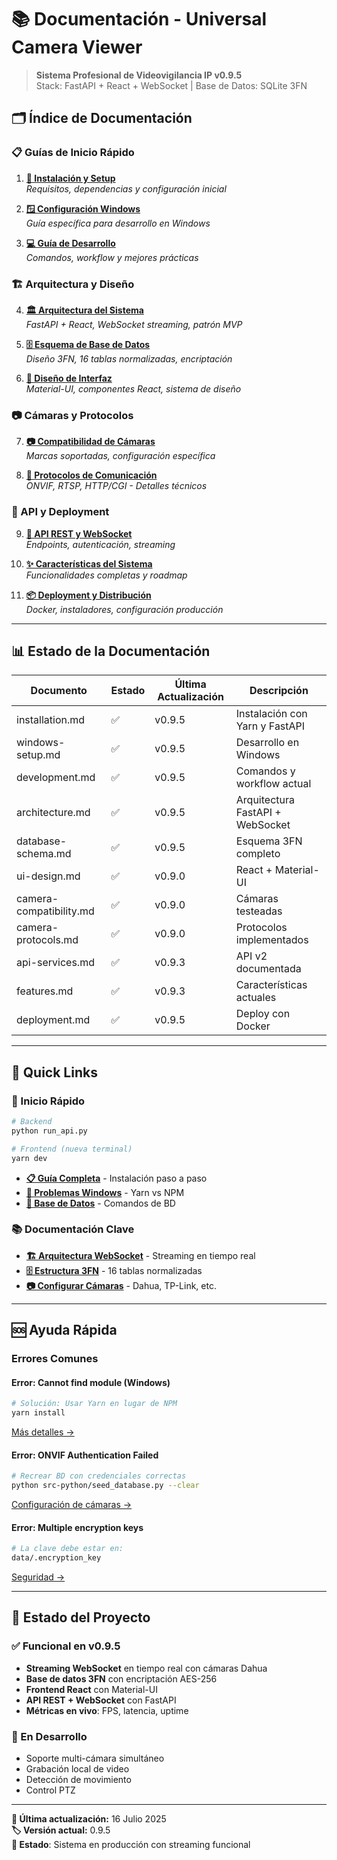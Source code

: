 # 📚 Documentación - Universal Camera Viewer

> **Sistema Profesional de Videovigilancia IP v0.9.5**  
> Stack: FastAPI + React + WebSocket | Base de Datos: SQLite 3FN

## 🗂️ Índice de Documentación

### 📋 Guías de Inicio Rápido

1. **[🚀 Instalación y Setup](installation.md)**  
   *Requisitos, dependencias y configuración inicial*

2. **[🪟 Configuración Windows](windows-setup.md)**  
   *Guía específica para desarrollo en Windows*

3. **[💻 Guía de Desarrollo](development.md)**  
   *Comandos, workflow y mejores prácticas*

### 🏗️ Arquitectura y Diseño

4. **[🏛️ Arquitectura del Sistema](architecture.md)**  
   *FastAPI + React, WebSocket streaming, patrón MVP*

5. **[🗄️ Esquema de Base de Datos](database-schema.md)**  
   *Diseño 3FN, 16 tablas normalizadas, encriptación*

6. **[🎨 Diseño de Interfaz](ui-design.md)**  
   *Material-UI, componentes React, sistema de diseño*

### 📷 Cámaras y Protocolos

7. **[📷 Compatibilidad de Cámaras](camera-compatibility.md)**  
   *Marcas soportadas, configuración específica*

8. **[🔌 Protocolos de Comunicación](camera-protocols.md)**  
   *ONVIF, RTSP, HTTP/CGI - Detalles técnicos*

### 🚀 API y Deployment

9. **[📡 API REST y WebSocket](api-services.md)**  
   *Endpoints, autenticación, streaming*

10. **[✨ Características del Sistema](features.md)**  
    *Funcionalidades completas y roadmap*

11. **[📦 Deployment y Distribución](deployment.md)**  
    *Docker, instaladores, configuración producción*

---

## 📊 Estado de la Documentación

| Documento | Estado | Última Actualización | Descripción |
|-----------|--------|---------------------|-------------|
| installation.md | ✅ | v0.9.5 | Instalación con Yarn y FastAPI |
| windows-setup.md | ✅ | v0.9.5 | Desarrollo en Windows |
| development.md | ✅ | v0.9.5 | Comandos y workflow actual |
| architecture.md | ✅ | v0.9.5 | Arquitectura FastAPI + WebSocket |
| database-schema.md | ✅ | v0.9.5 | Esquema 3FN completo |
| ui-design.md | ✅ | v0.9.0 | React + Material-UI |
| camera-compatibility.md | ✅ | v0.9.0 | Cámaras testeadas |
| camera-protocols.md | ✅ | v0.9.0 | Protocolos implementados |
| api-services.md | ✅ | v0.9.3 | API v2 documentada |
| features.md | ✅ | v0.9.3 | Características actuales |
| deployment.md | ✅ | v0.9.5 | Deploy con Docker |

---

## 🎯 Quick Links

### 🚀 Inicio Rápido

```bash
# Backend
python run_api.py

# Frontend (nueva terminal)
yarn dev
```

- **[📋 Guía Completa](installation.md)** - Instalación paso a paso
- **[🐛 Problemas Windows](windows-setup.md#problemas-comunes)** - Yarn vs NPM
- **[🔧 Base de Datos](database-schema.md#gestión-de-base-de-datos)** - Comandos de BD

### 📚 Documentación Clave

- **[🏗️ Arquitectura WebSocket](architecture.md#websocket-streaming)** - Streaming en tiempo real
- **[🗄️ Estructura 3FN](database-schema.md#tablas-principales)** - 16 tablas normalizadas
- **[📷 Configurar Cámaras](camera-compatibility.md#configuración-por-marca)** - Dahua, TP-Link, etc.

---

## 🆘 Ayuda Rápida

### Errores Comunes

#### **Error: Cannot find module (Windows)**

```bash
# Solución: Usar Yarn en lugar de NPM
yarn install
```

[Más detalles →](windows-setup.md#problemas-comunes)

#### **Error: ONVIF Authentication Failed**

```bash
# Recrear BD con credenciales correctas
python src-python/seed_database.py --clear
```

[Configuración de cámaras →](camera-compatibility.md#credenciales)

#### **Error: Multiple encryption keys**

```bash
# La clave debe estar en:
data/.encryption_key
```

[Seguridad →](database-schema.md#ubicación-y-seguridad)

---

## 🎯 Estado del Proyecto

### ✅ Funcional en v0.9.5

- **Streaming WebSocket** en tiempo real con cámaras Dahua
- **Base de datos 3FN** con encriptación AES-256
- **Frontend React** con Material-UI
- **API REST + WebSocket** con FastAPI
- **Métricas en vivo**: FPS, latencia, uptime

### 🔄 En Desarrollo

- Soporte multi-cámara simultáneo
- Grabación local de video
- Detección de movimiento
- Control PTZ

---

**📅 Última actualización:** 16 Julio 2025  
**🏷️ Versión actual:** 0.9.5  
**📍 Estado**: Sistema en producción con streaming funcional
